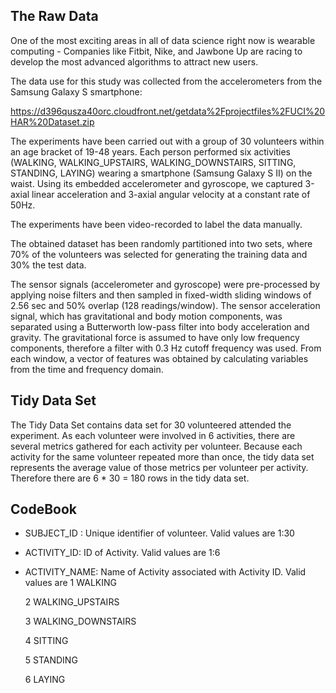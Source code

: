## The Raw Data

One of the most exciting areas in all of data science right now is wearable computing - 
 Companies like Fitbit, Nike, and Jawbone Up are racing to develop the most advanced algorithms to attract new users.
 
 The data use for this study was collected from the accelerometers from the Samsung Galaxy S smartphone:

https://d396qusza40orc.cloudfront.net/getdata%2Fprojectfiles%2FUCI%20HAR%20Dataset.zip 
 
 The experiments have been carried out with a group of 30 volunteers within an age bracket of 19-48 years. 
 Each person performed six activities (WALKING, WALKING_UPSTAIRS, WALKING_DOWNSTAIRS, SITTING, STANDING, LAYING)
 wearing a smartphone (Samsung Galaxy S II) on the waist. 
 Using its embedded accelerometer and gyroscope, we captured 3-axial linear acceleration and 3-axial angular velocity 
 at a constant rate of 50Hz. 
 
 The experiments have been video-recorded to label the data manually. 
 
 The obtained dataset has been randomly partitioned into two sets, where 70% of the 
 volunteers was selected for generating the training data and 30% the test data. 

The sensor signals (accelerometer and gyroscope) were pre-processed by applying noise filters and then sampled in 
fixed-width sliding windows of 2.56 sec and 50% overlap (128 readings/window). 
The sensor acceleration signal, which has gravitational and body motion components, 
was separated using a Butterworth low-pass filter into body acceleration and gravity. 
The gravitational force is assumed to have only low frequency components, therefore a filter with 0.3 Hz 
cutoff frequency was used. 
From each window, a vector of features was obtained by calculating variables from the time and frequency domain. 

 
## Tidy Data Set 

The Tidy Data Set contains data set for 30 volunteered attended the experiment. 
As each volunteer were involved in 6 activities, there are several metrics gathered for each activity per volunteer. 
Because each activity for the same volunteer repeated more than once, the tidy data set represents the average value of those metrics per volunteer per activity. 
Therefore there are 6 * 30 = 180 rows in the tidy data set.


## CodeBook


* SUBJECT_ID : Unique identifier of volunteer. Valid values are 1:30 

* ACTIVITY_ID: ID of Activity. Valid values are 1:6 

* ACTIVITY_NAME: Name of Activity associated with Activity ID. Valid values are 
    1 WALKING
	
    2 WALKING_UPSTAIRS
	
    3 WALKING_DOWNSTAIRS
	
    4 SITTING

	5 STANDING

	6 LAYING
